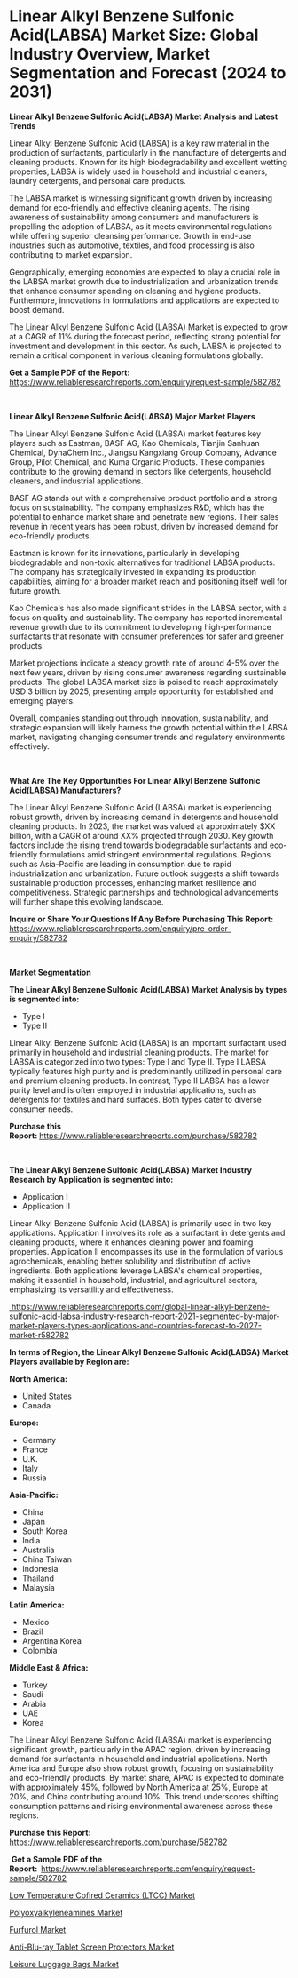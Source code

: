<p><h1>Linear Alkyl Benzene Sulfonic Acid(LABSA) Market Size: Global Industry Overview, Market Segmentation and Forecast (2024 to 2031)</h1></p><p><strong>Linear Alkyl Benzene Sulfonic Acid(LABSA) Market Analysis and Latest Trends</strong></p>
<p><p>Linear Alkyl Benzene Sulfonic Acid (LABSA) is a key raw material in the production of surfactants, particularly in the manufacture of detergents and cleaning products. Known for its high biodegradability and excellent wetting properties, LABSA is widely used in household and industrial cleaners, laundry detergents, and personal care products. </p><p>The LABSA market is witnessing significant growth driven by increasing demand for eco-friendly and effective cleaning agents. The rising awareness of sustainability among consumers and manufacturers is propelling the adoption of LABSA, as it meets environmental regulations while offering superior cleansing performance. Growth in end-use industries such as automotive, textiles, and food processing is also contributing to market expansion.</p><p>Geographically, emerging economies are expected to play a crucial role in the LABSA market growth due to industrialization and urbanization trends that enhance consumer spending on cleaning and hygiene products. Furthermore, innovations in formulations and applications are expected to boost demand. </p><p>The Linear Alkyl Benzene Sulfonic Acid (LABSA) Market is expected to grow at a CAGR of 11% during the forecast period, reflecting strong potential for investment and development in this sector. As such, LABSA is projected to remain a critical component in various cleaning formulations globally.</p></p>
<p><strong>Get a Sample PDF of the Report:&nbsp;</strong> <a href="https://www.reliableresearchreports.com/enquiry/request-sample/582782?utm_campaign=34&utm_medium=2&utm_source=Github&utm_content=ia&utm_term=27092024&utm_id=linear-alkyl-benzene-sulfonic-acidlabsa">https://www.reliableresearchreports.com/enquiry/request-sample/582782</a></p>
<p>&nbsp;</p>
<p><strong>Linear Alkyl Benzene Sulfonic Acid(LABSA) Major Market Players</strong></p>
<p><p>The Linear Alkyl Benzene Sulfonic Acid (LABSA) market features key players such as Eastman, BASF AG, Kao Chemicals, Tianjin Sanhuan Chemical, DynaChem Inc., Jiangsu Kangxiang Group Company, Advance Group, Pilot Chemical, and Kuma Organic Products. These companies contribute to the growing demand in sectors like detergents, household cleaners, and industrial applications.</p><p>BASF AG stands out with a comprehensive product portfolio and a strong focus on sustainability. The company emphasizes R&D, which has the potential to enhance market share and penetrate new regions. Their sales revenue in recent years has been robust, driven by increased demand for eco-friendly products.</p><p>Eastman is known for its innovations, particularly in developing biodegradable and non-toxic alternatives for traditional LABSA products. The company has strategically invested in expanding its production capabilities, aiming for a broader market reach and positioning itself well for future growth.</p><p>Kao Chemicals has also made significant strides in the LABSA sector, with a focus on quality and sustainability. The company has reported incremental revenue growth due to its commitment to developing high-performance surfactants that resonate with consumer preferences for safer and greener products.</p><p>Market projections indicate a steady growth rate of around 4-5% over the next few years, driven by rising consumer awareness regarding sustainable products. The global LABSA market size is poised to reach approximately USD 3 billion by 2025, presenting ample opportunity for established and emerging players.</p><p>Overall, companies standing out through innovation, sustainability, and strategic expansion will likely harness the growth potential within the LABSA market, navigating changing consumer trends and regulatory environments effectively.</p></p>
<p>&nbsp;</p>
<p><strong>What Are The Key Opportunities For Linear Alkyl Benzene Sulfonic Acid(LABSA) Manufacturers?</strong></p>
<p><p>The Linear Alkyl Benzene Sulfonic Acid (LABSA) market is experiencing robust growth, driven by increasing demand in detergents and household cleaning products. In 2023, the market was valued at approximately $XX billion, with a CAGR of around XX% projected through 2030. Key growth factors include the rising trend towards biodegradable surfactants and eco-friendly formulations amid stringent environmental regulations. Regions such as Asia-Pacific are leading in consumption due to rapid industrialization and urbanization. Future outlook suggests a shift towards sustainable production processes, enhancing market resilience and competitiveness. Strategic partnerships and technological advancements will further shape this evolving landscape.</p></p>
<p><strong>Inquire or Share Your Questions If Any Before Purchasing This Report:</strong> <a href="https://www.reliableresearchreports.com/enquiry/pre-order-enquiry/582782?utm_campaign=34&utm_medium=2&utm_source=Github&utm_content=ia&utm_term=27092024&utm_id=linear-alkyl-benzene-sulfonic-acidlabsa">https://www.reliableresearchreports.com/enquiry/pre-order-enquiry/582782</a></p>
<p>&nbsp;</p>
<p><strong>Market Segmentation</strong></p>
<p><strong>The Linear Alkyl Benzene Sulfonic Acid(LABSA) Market Analysis by types is segmented into:</strong></p>
<p><ul><li>Type I</li><li>Type II</li></ul></p>
<p><p>Linear Alkyl Benzene Sulfonic Acid (LABSA) is an important surfactant used primarily in household and industrial cleaning products. The market for LABSA is categorized into two types: Type I and Type II. Type I LABSA typically features high purity and is predominantly utilized in personal care and premium cleaning products. In contrast, Type II LABSA has a lower purity level and is often employed in industrial applications, such as detergents for textiles and hard surfaces. Both types cater to diverse consumer needs.</p></p>
<p><strong>Purchase this Report:&nbsp;</strong><a href="https://www.reliableresearchreports.com/purchase/582782?utm_campaign=34&utm_medium=2&utm_source=Github&utm_content=ia&utm_term=27092024&utm_id=linear-alkyl-benzene-sulfonic-acidlabsa">https://www.reliableresearchreports.com/purchase/582782</a></p>
<p>&nbsp;</p>
<p><strong>The Linear Alkyl Benzene Sulfonic Acid(LABSA) Market Industry Research by Application is segmented into:</strong></p>
<p><ul><li>Application I</li><li>Application II</li></ul></p>
<p><p>Linear Alkyl Benzene Sulfonic Acid (LABSA) is primarily used in two key applications. Application I involves its role as a surfactant in detergents and cleaning products, where it enhances cleaning power and foaming properties. Application II encompasses its use in the formulation of various agrochemicals, enabling better solubility and distribution of active ingredients. Both applications leverage LABSA's chemical properties, making it essential in household, industrial, and agricultural sectors, emphasizing its versatility and effectiveness.</p></p>
<p><a href="https://www.reliableresearchreports.com/global-linear-alkyl-benzene-sulfonic-acid-labsa-industry-research-report-2021-segmented-by-major-market-players-types-applications-and-countries-forecast-to-2027-market-r582782?utm_campaign=34&utm_medium=2&utm_source=Github&utm_content=ia&utm_term=27092024&utm_id=linear-alkyl-benzene-sulfonic-acidlabsa">&nbsp;https://www.reliableresearchreports.com/global-linear-alkyl-benzene-sulfonic-acid-labsa-industry-research-report-2021-segmented-by-major-market-players-types-applications-and-countries-forecast-to-2027-market-r582782</a></p>
<p><strong>In terms of Region, the Linear Alkyl Benzene Sulfonic Acid(LABSA) Market Players available by Region are:</strong></p>
<p>
    <p> <strong> North America: </strong>
        <ul>
            <li>United States</li>
            <li>Canada</li>
        </ul>
        </p> 
    <p> <strong> Europe: </strong>
        <ul>
            <li>Germany</li>
            <li>France</li>
            <li>U.K.</li>
            <li>Italy</li>
            <li>Russia</li>
        </ul>
        </p> 
    <p> <strong> Asia-Pacific: </strong>
        <ul>
            <li>China</li>
            <li>Japan</li>
            <li>South Korea</li>
            <li>India</li>
            <li>Australia</li>
            <li>China Taiwan</li>
            <li>Indonesia</li>
            <li>Thailand</li>
            <li>Malaysia</li>
        </ul>
        </p> 
    <p> <strong> Latin America: </strong>
        <ul>
            <li>Mexico</li>
            <li>Brazil</li>
            <li>Argentina Korea</li>
            <li>Colombia</li>
        </ul>
        </p> 
    <p> <strong> Middle East & Africa: </strong>
        <ul>
            <li>Turkey</li>
            <li>Saudi</li>
            <li>Arabia</li>
            <li>UAE</li>
            <li>Korea</li>
        </ul>
    </p>
    </p>
<p><p>The Linear Alkyl Benzene Sulfonic Acid (LABSA) market is experiencing significant growth, particularly in the APAC region, driven by increasing demand for surfactants in household and industrial applications. North America and Europe also show robust growth, focusing on sustainability and eco-friendly products. By market share, APAC is expected to dominate with approximately 45%, followed by North America at 25%, Europe at 20%, and China contributing around 10%. This trend underscores shifting consumption patterns and rising environmental awareness across these regions.</p></p>
<p><strong>Purchase this Report: </strong><a href="https://www.reliableresearchreports.com/purchase/582782?utm_campaign=34&utm_medium=2&utm_source=Github&utm_content=ia&utm_term=27092024&utm_id=linear-alkyl-benzene-sulfonic-acidlabsa">https://www.reliableresearchreports.com/purchase/582782</a></p>
<p>&nbsp;<strong>Get a Sample PDF of the Report:&nbsp;&nbsp;</strong><a href="https://www.reliableresearchreports.com/enquiry/request-sample/582782?utm_campaign=34&utm_medium=2&utm_source=Github&utm_content=ia&utm_term=27092024&utm_id=linear-alkyl-benzene-sulfonic-acidlabsa">https://www.reliableresearchreports.com/enquiry/request-sample/582782</a></p>
<p><strong></strong></p>
<p><p><a href="https://github.com/kaufmannDavid16/Market-Research-Report-List-1/blob/main/low-temperature-cofired-ceramics-ltcc-market.md?utm_campaign=34&utm_medium=2&utm_source=Github&utm_content=ia&utm_term=27092024&utm_id=linear-alkyl-benzene-sulfonic-acidlabsa">Low Temperature Cofired Ceramics (LTCC) Market</a></p><p><a href="https://www.linkedin.com/pulse/polyoxyalkyleneamines-market-size-share-analysis-growth-trends-ocohc?utm_campaign=34&utm_medium=2&utm_source=Github&utm_content=ia&utm_term=27092024&utm_id=linear-alkyl-benzene-sulfonic-acidlabsa">Polyoxyalkyleneamines Market</a></p><p><a href="https://www.linkedin.com/pulse/global-furfurol-market-trends-insights-growth-opportunities-ykyyc?utm_campaign=34&utm_medium=2&utm_source=Github&utm_content=ia&utm_term=27092024&utm_id=linear-alkyl-benzene-sulfonic-acidlabsa">Furfurol Market</a></p><p><a href="https://issuu.com/reportprime-2/docs/anti-blu-ray-tablet-screen-protecto_e78429ac23364f?utm_campaign=34&utm_medium=2&utm_source=Github&utm_content=ia&utm_term=27092024&utm_id=linear-alkyl-benzene-sulfonic-acidlabsa">Anti-Blu-ray Tablet Screen Protectors Market</a></p><p><a href="https://issuu.com/reportprime-2/docs/leisure-luggage-bags-market-size-20_293731caba71b0?utm_campaign=34&utm_medium=2&utm_source=Github&utm_content=ia&utm_term=27092024&utm_id=linear-alkyl-benzene-sulfonic-acidlabsa">Leisure Luggage Bags Market</a></p></p>